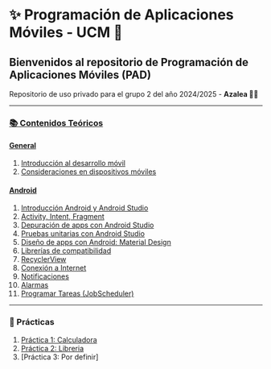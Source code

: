 # **✨ Programación de Aplicaciones Móviles - UCM 📱**

## Bienvenidos al repositorio de **Programación de Aplicaciones Móviles (PAD)**

Repositorio de uso privado para el grupo 2 del año 2024/2025 - **Azalea 🌸📖**

---

### [📚 Contenidos Teóricos](Contenidos_Teoricos)

#### [General](Contenidos_Teoricos/General)
1. [Introducción al desarrollo móvil](Contenidos_Teoricos/General/02_01_Introduccion_desarrollo_movil.pdf)
2. [Consideraciones en dispositivos móviles](Contenidos_Teoricos/General/02_02_Consideraciones.pdf)

#### [Android](/Contenidos_Teoricos/Android)
1. [Introducción Android y Android Studio](/Contenidos_Teoricos/Android/01_EmpezandoConAndroidStudio.pdf)
2. [Activity, Intent, Fragment](/Contenidos_Teoricos/Android/02_ActivityIntentFragment.pdf)
3. [Depuración de apps con Android Studio](/Contenidos_Teoricos/Android/03_The%20Android%20Studio%20debugger.pdf)
4. [Pruebas unitarias con Android Studio](/Contenidos_Teoricos/Android/04_Testing.pdf)
5. [Diseño de apps con Android: Material Design](/Contenidos_Teoricos/Android/05_MaterialDesign.pdf)
6. [Librerías de compatibilidad](/Contenidos_Teoricos/Android/06_SupportLibraries.pdf)
7. [RecyclerView](/Contenidos_Teoricos/Android/07_RecyclerView.pdf)
8. [Conexión a Internet](/Contenidos_Teoricos/Android/08_Internet%20connection.pdf)
9. [Notificaciones](/Contenidos_Teoricos/Android/09.Notificaciones.pdf)
10. [Alarmas](/Contenidos_Teoricos/Android/10_Alarmas.pdf)
11. [Programar Tareas (JobScheduler)](/Contenidos_Teoricos/Android/11_ProgramarTareas_JobScheduler.pdf)

---

### 🚀 Prácticas
1. [Práctica 1: Calculadora](Practica1-Calculadora)
2. [Práctica 2: Libreria](Practica2-Libreria)
3. [Práctica 3: Por definir] 
